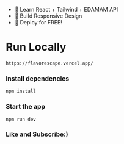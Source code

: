 

-   🌟 Learn React + Tailwind + EDAMAM API
-   🎃 Build Responsive Design
-   🚀 Deploy for FREE!

# Run Locally

```shel
https://flavorescape.vercel.app/
```


### Install dependencies

```shell
npm install
```

### Start the app

```shell
npm run dev
```

### Like and Subscribe:)
